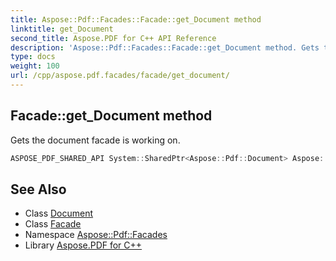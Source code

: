 ```yaml
---
title: Aspose::Pdf::Facades::Facade::get_Document method
linktitle: get_Document
second_title: Aspose.PDF for C++ API Reference
description: 'Aspose::Pdf::Facades::Facade::get_Document method. Gets the document facade is working on in C++.'
type: docs
weight: 100
url: /cpp/aspose.pdf.facades/facade/get_document/
---
```

## Facade::get_Document method


Gets the document facade is working on.

```cpp
ASPOSE_PDF_SHARED_API System::SharedPtr<Aspose::Pdf::Document> Aspose::Pdf::Facades::Facade::get_Document() const
```

## See Also

* Class [Document](../../../aspose.pdf/document/)
* Class [Facade](../)
* Namespace [Aspose::Pdf::Facades](../../)
* Library [Aspose.PDF for C++](../../../)
